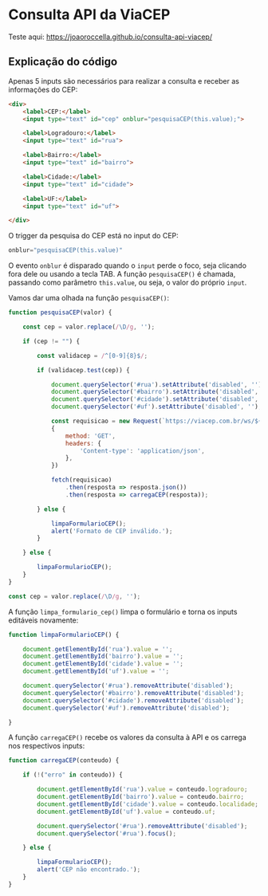 # Consulta API da ViaCEP

Teste aqui: https://joaoroccella.github.io/consulta-api-viacep/

## Explicação do código

Apenas 5 inputs são necessários para realizar a consulta e receber as informações do CEP:

```html
<div>
    <label>CEP:</label>
    <input type="text" id="cep" onblur="pesquisaCEP(this.value);">

    <label>Logradouro:</label>
    <input type="text" id="rua">

    <label>Bairro:</label>
    <input type="text" id="bairro">

    <label>Cidade:</label>
    <input type="text" id="cidade">

    <label>UF:</label>
    <input type="text" id="uf">

</div>
```

O trigger da pesquisa do CEP está no input do CEP:

```js
onblur="pesquisaCEP(this.value)"
```

O evento `onblur` é disparado quando o `input` perde o foco, seja clicando fora dele ou usando a tecla TAB. A função `pesquisaCEP()` é chamada, passando como parâmetro `this.value`, ou seja, o valor do próprio `input`.

Vamos dar uma olhada na função `pesquisaCEP()`:

```js
function pesquisaCEP(valor) {

    const cep = valor.replace(/\D/g, '');

    if (cep != "") {

        const validacep = /^[0-9]{8}$/;

        if (validacep.test(cep)) {

            document.querySelector('#rua').setAttribute('disabled', '');
            document.querySelector('#bairro').setAttribute('disabled', '');
            document.querySelector('#cidade').setAttribute('disabled', '');
            document.querySelector('#uf').setAttribute('disabled', '');

            const requisicao = new Request(`https://viacep.com.br/ws/${cep}/json/`, 
            {
                method: 'GET',
                headers: {
                    'Content-type': 'application/json',
                },
            })

            fetch(requisicao)
                .then(resposta => resposta.json())
                .then(resposta => carregaCEP(resposta));

        } else {

            limpaFormularioCEP();
            alert('Formato de CEP inválido.');
        }

    } else {

        limpaFormularioCEP();
    }
}
```


```js
const cep = valor.replace(/\D/g, '');
```

A função `limpa_formulario_cep()` limpa o formulário e torna os inputs editáveis novamente:

```js
function limpaFormularioCEP() {

    document.getElementById('rua').value = '';
    document.getElementById('bairro').value = '';
    document.getElementById('cidade').value = '';
    document.getElementById('uf').value = '';

    document.querySelector('#rua').removeAttribute('disabled');
    document.querySelector('#bairro').removeAttribute('disabled');
    document.querySelector('#cidade').removeAttribute('disabled');
    document.querySelector('#uf').removeAttribute('disabled');

}

```

A função `carregaCEP()` recebe os valores da consulta à API e os carrega nos respectivos inputs:

```js
function carregaCEP(conteudo) {

    if (!("erro" in conteudo)) {

        document.getElementById('rua').value = conteudo.logradouro;
        document.getElementById('bairro').value = conteudo.bairro;
        document.getElementById('cidade').value = conteudo.localidade;
        document.getElementById('uf').value = conteudo.uf;

        document.querySelector('#rua').removeAttribute('disabled');
        document.querySelector('#rua').focus();

    } else {

        limpaFormularioCEP();
        alert('CEP não encontrado.');
    }
}
```